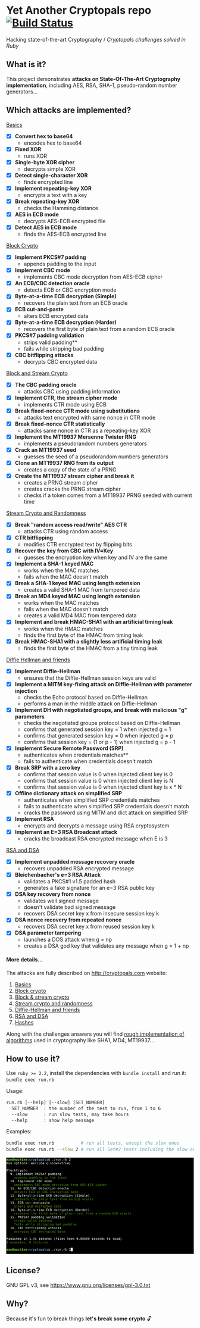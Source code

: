 # Yet Another Cryptopals repo [![Build Status](https://travis-ci.org/yoeo/cryptopals.svg?branch=master)](https://travis-ci.org/yoeo/cryptopals)
Hacking state-of-the-art Cryptography / *Cryptopals challenges solved in Ruby*

## What is it?

This project demonstrates **attacks on State-Of-The-Art
Cryptography implementation**, including
AES, RSA, SHA-1, pseudo-random number generators...

## Which attacks are implemented?

[Basics](lib/set_1_basics.rb)
  - [x] **Convert hex to base64**
    - encodes hex to base64
  - [x] **Fixed XOR**
    - runs XOR
  - [x] **Single-byte XOR cipher**
    - decrypts simple XOR
  - [x] **Detect single-character XOR**
    - finds encrypted line
  - [x] **Implement repeating-key XOR**
    - encrypts a text with a key
  - [x] **Break repeating-key XOR**
    - checks the Hamming distance
  - [x] **AES in ECB mode**
    - decrypts AES-ECB encrypted file
  - [x] **Detect AES in ECB mode**
    - finds the AES-ECB encrypted line

[Block Crypto](lib/set_2_block_crypto.rb)
  - [x] **Implement PKCS#7 padding**
    - appends padding to the input
  - [x] **Implement CBC mode**
    - implements CBC mode decryption from AES-ECB cipher
  - [x] **An ECB/CBC detection oracle**
    - detects ECB or CBC encryption mode
  - [x] **Byte-at-a-time ECB decryption (Simple)**
    - recovers the plain text from an ECB oracle
  - [x] **ECB cut-and-paste**
    - alters ECB encrypted data
  - [x] **Byte-at-a-time ECB decryption (Harder)**
    - recovers the first byte of plain text from a random ECB oracle
  - [x] **PKCS#7 padding validation**
    - strips valid padding**
    - fails while stripping bad padding
  - [x] **CBC bitflipping attacks**
    - decrypts CBC encrypted data

[Block and Stream Crypto](lib/set_3_block_and_stream_crypto.rb)
  - [x] **The CBC padding oracle**
    - attacks CBC using padding information
  - [x] **Implement CTR, the stream cipher mode**
    - implements CTR mode using ECB
  - [x] **Break fixed-nonce CTR mode using substitutions**
    - attacks text encrypted with same nonce in CTR mode
  - [x] **Break fixed-nonce CTR statistically**
    - attacks same nonce in CTR as a repeating-key XOR
  - [x] **Implement the MT19937 Mersenne Twister RNG**
    - implements a pseudorandom numbers generators
  - [x] **Crack an MT19937 seed**
    - guesses the seed of a pseudorandom numbers generators
  - [x] **Clone an MT19937 RNG from its output**
    - creates a copy of the state of a PRNG
  - [x] **Create the MT19937 stream cipher and break it**
    - creates a PRNG stream cipher
    - creates cracks the PRNG stream cipher
    - checks if a token comes from a MT19937 PRNG seeded with current time

[Stream Crypto and Randomness](lib/set_4_stream_crypto_and_randomness.rb)
  - [x] **Break "random access read/write" AES CTR**
    - attacks CTR using random access
  - [x] **CTR bitflipping**
    - modifies CTR encrypted text by flipping bits
  - [x] **Recover the key from CBC with IV=Key**
    - guesses the encryption key when key and IV are the same
  - [x] **Implement a SHA-1 keyed MAC**
    - works when the MAC matches
    - fails when the MAC doesn't match
  - [x] **Break a SHA-1 keyed MAC using length extension**
    - creates a valid SHA-1 MAC from tempered data
  - [x] **Break an MD4 keyed MAC using length extension**
    - works when the MAC matches
    - fails when the MAC doesn't match
    - creates a valid MD4 MAC from tempered data
  - [x] **Implement and break HMAC-SHA1 with an artificial timing leak**
    - works when the HMAC matches
    - finds the first byte of the HMAC from timing leak
  - [x] **Break HMAC-SHA1 with a slightly less artificial timing leak**
    - finds the first byte of the HMAC from a tiny timing leak

[Diffie Hellman and friends](lib/set_5_diffie_hellman_and_friends.rb)
  - [x] **Implement Diffie-Hellman**
    - ensures that the Diffie-Hellman session keys are valid
  - [x] **Implement a MITM key-fixing attack on Diffie-Hellman with parameter injection**
    - checks the Echo protocol based on Diffie-Hellman
    - performs a man in the middle attack on Diffie-Hellman
  - [x] **Implement DH with negotiated groups, and break with malicious "g" parameters**
    - checks the negotiated groups protocol based on Diffie-Hellman
    - confirms that generated session key = 1 when injected g = 1
    - confirms that generated session key = 0 when injected g = p
    - confirms that session key = (1 or p - 1) when injected g = p - 1
  - [x] **Implement Secure Remote Password (SRP)**
    - authenticates when credentials matches**
    - fails to authenticate when credentials doesn't match
  - [x] **Break SRP with a zero key**
    - confirms that session value is 0 when injected client key is 0
    - confirms that session value is 0 when injected client key is N
    - confirms that session value is 0 when injected client key is x * N
  - [x] **Offline dictionary attack on simplified SRP**
    - authenticates when simplified SRP credentials matches
    - fails to authenticate when simplified SRP credentials doesn't match
    - cracks the password using MITM and dict attack on simplified SRP
  - [x] **Implement RSA**
    - encrypts and decrypts a message using RSA cryptosystem
  - [x] **Implement an E=3 RSA Broadcast attack**
    - cracks the broadcast RSA encrypted message when E is 3

[RSA and DSA](lib/set_6_rsa_and_dsa.rb)
  - [x] **Implement unpadded message recovery oracle**
    - recovers unpadded RSA encrypted message
  - [x] **Bleichenbacher's e=3 RSA Attack**
    - validates a PKCS#1 v1.5 padded hash
    - generates a fake signature for an e=3 RSA public key
  - [x] **DSA key recovery from nonce**
    - validates well signed message
    - doesn't validate bad signed message
    - recovers DSA secret key x from insecure session key k
  - [x] **DSA nonce recovery from repeated nonce**
    - recovers DSA secret key x from reused session key k
  - [x] **DSA parameter tampering**
    - launches a DOS attack when g = np
    - creates a DSA god key that validates any message when g = 1 + np

#### More details...

The attacks are fully described on http://cryptopals.com website:

1. [Basics](http://cryptopals.com/sets/1)
2. [Block crypto](http://cryptopals.com/sets/2)
3. [Block & stream crypto](http://cryptopals.com/sets/3)
4. [Stream crypto and randomness](http://cryptopals.com/sets/4)
5. [Diffie-Hellman and friends](http://cryptopals.com/sets/5)
6. [RSA and DSA](http://cryptopals.com/sets/6)
7. [Hashes](http://cryptopals.com/sets/7)

Along with the challenges answers you will find
[rough implementation of algorithms](lib/impl)
used in cryptography like SHA1, MD4, MT19937...

## How to use it?

Use ```ruby >= 2.2```,
install the dependencies with ```bundle install``` and run it:
```bundle exec run.rb```

Usage:

```
run.rb [--help] [--slow] [SET_NUMBER]
  SET_NUMBER  : the number of the test to run, from 1 to 6
  --slow      : run slow tests, may take hours
  --help      : show help message
```

Examples:
```bash
bundle exec run.rb          # run all tests, except the slow ones
bundle exec run.rb --slow 2 # run all Set#2 tests including the slow ones
```

![Alt text](data/screen.png)

## License?

GNU GPL v3, see https://www.gnu.org/licenses/gpl-3.0.txt

## Why?

Because it's fun to break things **let's break some crypto** :unlock:
